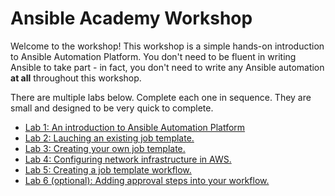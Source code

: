 # Ansible Academy Workshop

Welcome to the workshop! This workshop is a simple hands-on introduction to Ansible Automation Platform. You don't need to be fluent in writing Ansible to
take part - in fact, you don't need to write any Ansible automation **at all** throughout this workshop.

There are multiple labs below. Complete each one in sequence. They are small and designed to be very quick to complete.

* [Lab 1: An introduction to Ansible Automation Platform](/student_guide/Lab_1_Introduction.md)
* [Lab 2: Lauching an existing job template.](/student_guide/Lab_2_Launching_a_job.md)
* [Lab 3: Creating your own job template.](/student_guide/Lab_3_Creaing_a_job_template.md)
* [Lab 4: Configuring network infrastructure in AWS.](/student_guide/Lab_4_Network_infrastructure.md)
* [Lab 5: Creating a job template workflow.](/student_guide/Lab_5_Creating_a_job_workflow.md)
* [Lab 6 (optional): Adding approval steps into your workflow.](/student_guide/Lab_6_Workflow_approvals.md)
